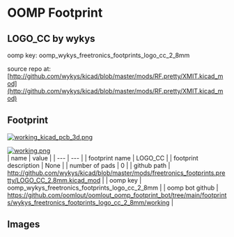 # OOMP Footprint  
## LOGO_CC  by wykys  
  
oomp key: oomp_wykys_freetronics_footprints_logo_cc_2_8mm  
  
source repo at: [http://github.com/wykys/kicad/blob/master/mods/RF.pretty/XMIT.kicad_mod](http://github.com/wykys/kicad/blob/master/mods/RF.pretty/XMIT.kicad_mod)  
## Footprint  
  
[![working_kicad_pcb_3d.png](working_kicad_pcb_3d_600.png)](working_kicad_pcb_3d.png)  
  
[![working.png](working_600.png)](working.png)  
| name | value | 
| --- | --- | 
| footprint name | LOGO_CC | 
| footprint description | None | 
| number of pads | 0 | 
| github path | http://github.com/wykys/kicad/blob/master/mods/freetronics_footprints.pretty/LOGO_CC_2.8mm.kicad_mod | 
| oomp key | oomp_wykys_freetronics_footprints_logo_cc_2_8mm | 
| oomp bot github | https://github.com/oomlout/oomlout_oomp_footprint_bot/tree/main/footprints/wykys_freetronics_footprints_logo_cc_2_8mm/working | 
## Images  
